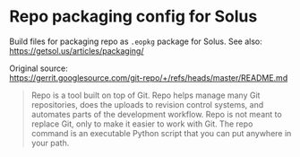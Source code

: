 # Repo packaging config for Solus
Build files for packaging repo as `.eopkg` package for Solus.
See also:  
https://getsol.us/articles/packaging/

Original source:   
https://gerrit.googlesource.com/git-repo/+/refs/heads/master/README.md

> Repo is a tool built on top of Git. Repo helps manage many Git repositories, does the uploads to revision control systems, 
> and automates parts of the development workflow. Repo is not meant to replace Git, only to make it easier to work with Git. 
> The repo command is an executable Python script that you can put anywhere in your path.
